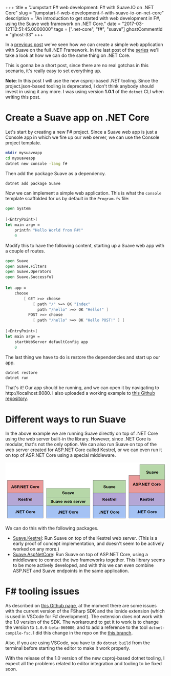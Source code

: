 +++
title = "Jumpstart F# web development: F# with Suave.IO on .NET Core"
slug = "jumpstart-f-web-development-f-with-suave-io-on-net-core"
description = "An introduction to get started with web development in F#, using the Suave web framework on .NET Core."
date = "2017-03-12T12:51:45.0000000"
tags = [".net-core", "f#", "suave"]
ghostCommentId = "ghost-33"
+++

In a [previous post](/jumpstart-f-web-development-f-with-suave-io-on-classic-net/) we've seen how we can create a simple web application with Suave on the full .NET Framework.
In the last post of the [series](/series-jumpstart-f-web-development) we'll take a look at how we can do the same thing on .NET Core.

This is gonna be a short post, since there are no real gotchas in this scenario, it's really easy to set everything up.

**Note**: In this post I will use the new csproj-based .NET tooling. Since the project.json-based tooling is deprecated, I don't think anybody should invest in using it any more. I was using version **1.0.1** of the `dotnet` CLI when writing this post.

# Create a Suave app on .NET Core

Let's start by creating a new F# project. Since a Suave web app is just a Console app in which we fire up our web server, we can use the Console project template.

```bash
mkdir mysuaveapp
cd mysuaveapp
dotnet new console -lang f#
```

Then add the package Suave as a dependency.

```bash
dotnet add package Suave
```

Now we can implement a simple web application.
This is what the `console` template scaffolded for us by default in the `Program.fs` file:

```fsharp
open System

[<EntryPoint>]
let main argv =
    printfn "Hello World from F#!"
    0
```

Modify this to have the following content, starting up a Suave web app with a couple of routes.

```fsharp
open Suave
open Suave.Filters
open Suave.Operators
open Suave.Successful

let app =
    choose
        [ GET >=> choose
            [ path "/" >=> OK "Index"
              path "/hello" >=> OK "Hello!" ]
          POST >=> choose
            [ path "/hello" >=> OK "Hello POST!" ] ]

[<EntryPoint>]
let main argv =
    startWebServer defaultConfig app
    0
```

The last thing we have to do is restore the dependencies and start up our app.

```bash
dotnet restore
dotnet run
```

That's it! Our app should be running, and we can open it by navigating to http://localhost:8080.
I also uploaded a working example to [this Github repository](https://github.com/markvincze/jumpstart-netcore-suave).

# Different ways to run Suave

In the above example we are running Suave directly on top of .NET Core using the web server built-in the library. However, since .NET Core is modular, that's not the only option. We can also run Suave on top of the web server created for ASP.NET Core called Kestrel, or we can even run it on top of ASP.NET Core using a special middleware.

![Different options to run Suave on .NET Core](/images/2017/03/suave-options.png)

We can do this with the following packages.

 - [Suave.Kestrel](https://github.com/Krzysztof-Cieslak/Suave.Kestrel): Run Suave on top of the Kestrel web server. (This is a early proof of concept implementation, and doesn't seem to be actively worked on any more.)
 - [Suave.AspNetCore](https://github.com/SuaveIO/Suave.AspNetCore): Run Suave on top of ASP.NET Core, using a middleware to connect the two frameworks together. This library seems to be more actively developed, and with this we can even combine ASP.NET and Suave endpoints in the same application.

# F# tooling issues

As described on [this Github page](https://github.com/dotnet/netcorecli-fsc/wiki/.NET-Core-SDK-1.0.1#ide-support), at the moment there are some issues with the current version of the FSharp SDK and the Ionide extension (which is used in VSCode for F# development). The extension does not work with the 1.0 version of the SDK.
The workaround to get it to work is to change the version to `1.0.0-beta-060000`, and to add a reference to the tool `dotnet-compile-fsc`. I did this change in the repo on the [this branch](https://github.com/markvincze/jumpstart-netcore-suave/tree/vscode-inoide-workaround).

Also, if you are using VSCode, you have to do `dotnet build` from the terminal before starting the editor to make it work properly.

With the release of the 1.0 version of the new csproj-based dotnet tooling, I expect all the problems related to editor integration and tooling to be fixed soon.

